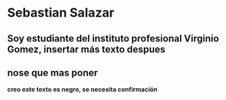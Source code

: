 # Sebastian Salazar

Soy estudiante del instituto profesional Virginio Gomez, insertar más texto despues
---
## nose que mas poner

**creo este texto es negro, se necesita confirmación**
